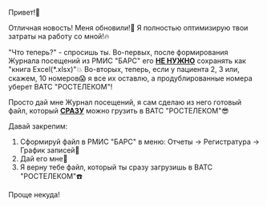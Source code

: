 Привет!👋

Отличная новость! Меня обновили!👏
Я полностью оптимизирую твои затраты на работу со мной!🔥

"Что теперь?" - спросишь ты.
Во-первых, после формирования Журнала посещений из РМИС "БАРС" его <b><u>НЕ НУЖНО</u></b> сохранять как "книга Excel(*.xlsx)"💥
Во-вторых, теперь, если у пациента 2, 3 или, скажем, 10 номеров😱 я все их оставлю, а продублированные номера уберет ВАТС "РОСТЕЛЕКОМ"!

Просто дай мне Журнал посещений, я сам сделаю из него готовый файл, который <b><u>СРАЗУ</u></b> можно грузить в ВАТС "РОСТЕЛЕКОМ"😎

Давай закрепим:
1) Сформируй файл в РМИС "БАРС" в меню: Отчеты → Регистратура → График записей📄
2) Дай его мне🥪
3) Я верну тебе файл, который ты сразу загрузишь в ВАТС "РОСТЕЛЕКОМ"☎️

Проще некуда!